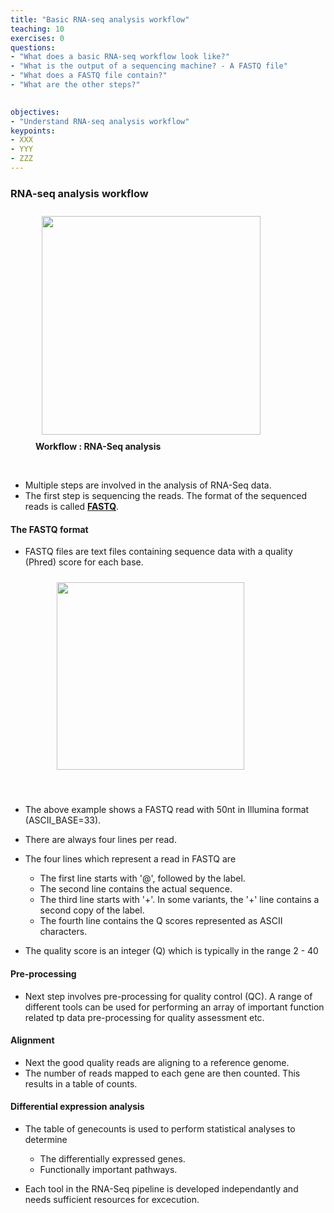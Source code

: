 ```yaml
---
title: "Basic RNA-seq analysis workflow"
teaching: 10
exercises: 0
questions:
- "What does a basic RNA-seq workflow look like?"
- "What is the output of a sequencing machine? - A FASTQ file"
- "What does a FASTQ file contain?"
- "What are the other steps?"
  

objectives:
- "Understand RNA-seq analysis workflow"
keypoints:
- XXX
- YYY
- ZZZ
---
```


### RNA-seq analysis workflow 
<figure>
<img src="{{ page.root }}/fig/rnaseq_workflow.png" style="margin:10px;height:350px"/>
  <figcaption> <b>Workflow : RNA-Seq analysis</b> </figcaption>
</figure><br> 

- Multiple steps are involved in the analysis of RNA-Seq data. 
- The first step is sequencing the reads. The format of the sequenced reads is called **[FASTQ](https://www.drive5.com/usearch/manual7/fastq_files.html)**.

#### The FASTQ format
- FASTQ files are text files containing sequence data with a quality (Phred) score for each base.
   
  <figure>
  <img src="{{ page.root }}/fig/fastq_format.jpg" style="margin:10px;height:300px"/>
  </figure><br>

- The above example shows a FASTQ read with 50nt in Illumina format (ASCII_BASE=33).
- There are always four lines per read.
- The four lines which represent a read in FASTQ are 
  - The first line starts with '@', followed by the label.
  - The second line contains the actual sequence.
  - The third line starts with '+'. In some variants, the '+' line contains a second copy of the label.
  - The fourth line contains the Q scores represented as ASCII characters.
- The quality score is an integer (Q) which is typically in the range 2 - 40


#### Pre-processing 
- Next step involves pre-processing for quality control (QC). A range of different tools can be used for performing an array of important function related tp data pre-processing for quality assessment etc.

#### Alignment
- Next the good quality reads are aligning to a reference genome. 
- The number of reads mapped to each gene are then counted. This results in a table of counts.

#### Differential expression analysis 
- The table of genecounts is used to perform statistical analyses to determine 
   - The differentially expressed genes.
   - Functionally important pathways.

- Each tool in the RNA-Seq pipeline is developed independantly and needs sufficient resources for excecution.
